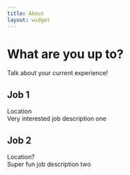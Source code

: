 ```yaml
---
title: About
layout: widget
---
```


# What are you up to?

Talk about your current experience!

## Job 1
Location  
Very interested job description one  

## Job 2
Location?  
Super fun job description two